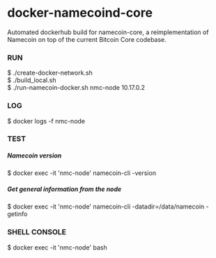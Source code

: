 # docker-namecoind-core
Automated dockerhub build for namecoin-core, a reimplementation of Namecoin on top of the current Bitcoin Core codebase. 

### RUN
$ ./create-docker-network.sh <br>
$ ./build_local.sh <br>
$ ./run-namecoin-docker.sh nmc-node 10.17.0.2<br>

### LOG
$ docker logs -f nmc-node  

### TEST
##### Namecoin version
$ docker exec -it 'nmc-node' namecoin-cli -version
##### Get general information from the node
$ docker exec -it 'nmc-node' namecoin-cli -datadir=/data/namecoin -getinfo

### SHELL CONSOLE
$ docker exec -it 'nmc-node' bash
